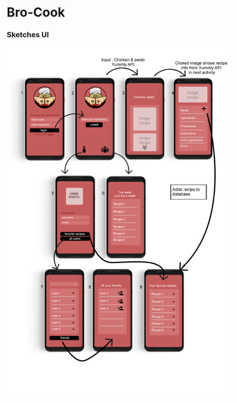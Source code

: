 # Bro-Cook

### Sketches UI
![alt text](https://github.com/tomdekr/project-01/blob/master/doc/sketchui-final.png)

